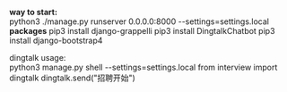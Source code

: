**way to start:**  
python3 ./manage.py runserver 0.0.0.0:8000 --settings=settings.local  
**packages**
pip3 install django-grappelli
pip3 install DingtalkChatbot
pip3 install django-bootstrap4

dingtalk usage:  
python3 manage.py shell --settings=settings.local
from interview import dingtalk
dingtalk.send("招聘开始")